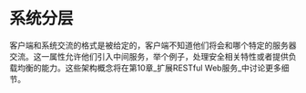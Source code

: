 # 系统分层

客户端和系统交流的格式是被给定的，客户端不知道他们将会和哪个特定的服务器交流。这一属性允许他们引入中间服务，举个例子，处理安全相关特性或者提供负载均衡的能力。这些架构概念将在第10章_扩展RESTful Web服务_中讨论更多细节。